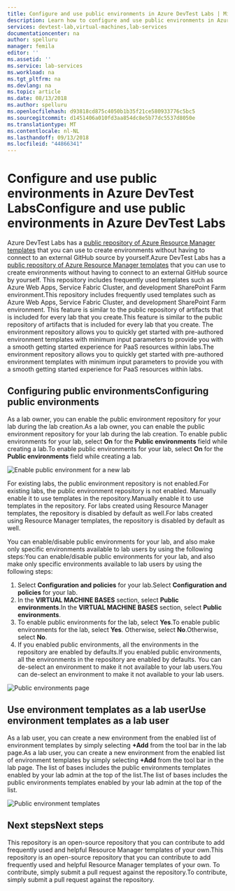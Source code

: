 ```yaml
---
title: Configure and use public environments in Azure DevTest Labs | Microsoft Docs
description: Learn how to configure and use public environments in Azure DevTest Labs.
services: devtest-lab,virtual-machines,lab-services
documentationcenter: na
author: spelluru
manager: femila
editor: ''
ms.assetid: ''
ms.service: lab-services
ms.workload: na
ms.tgt_pltfrm: na
ms.devlang: na
ms.topic: article
ms.date: 08/13/2018
ms.author: spelluru
ms.openlocfilehash: d93818cd875c4050b1b35f21ce580933776c5bc5
ms.sourcegitcommit: d1451406a010fd3aa854dc8e5b77dc5537d8050e
ms.translationtype: MT
ms.contentlocale: nl-NL
ms.lasthandoff: 09/13/2018
ms.locfileid: "44866341"
---
```

# <a name="configure-and-use-public-environments-in-azure-devtest-labs"></a><span data-ttu-id="18ca5-103">Configure and use public environments in Azure DevTest Labs</span><span class="sxs-lookup"><span data-stu-id="18ca5-103">Configure and use public environments in Azure DevTest Labs</span></span>
<span data-ttu-id="18ca5-104">Azure DevTest Labs has a [public repository of Azure Resource Manager templates](https://github.com/Azure/azure-devtestlab/tree/master/Environments) that you can use to create environments without having to connect to an external GitHub source by yourself.</span><span class="sxs-lookup"><span data-stu-id="18ca5-104">Azure DevTest Labs has a [public repository of Azure Resource Manager templates](https://github.com/Azure/azure-devtestlab/tree/master/Environments) that you can use to create environments without having to connect to an external GitHub source by yourself.</span></span> <span data-ttu-id="18ca5-105">This repository includes frequently used templates such as Azure Web Apps, Service Fabric Cluster, and development SharePoint Farm environment.</span><span class="sxs-lookup"><span data-stu-id="18ca5-105">This repository includes frequently used templates such as Azure Web Apps, Service Fabric Cluster, and development SharePoint Farm environment.</span></span> <span data-ttu-id="18ca5-106">This feature is similar to the public repository of artifacts that is included for every lab that you create.</span><span class="sxs-lookup"><span data-stu-id="18ca5-106">This feature is similar to the public repository of artifacts that is included for every lab that you create.</span></span> <span data-ttu-id="18ca5-107">The environment repository allows you to quickly get started with pre-authored environment templates with minimum input parameters to provide you with a smooth getting started experience for PaaS resources within labs.</span><span class="sxs-lookup"><span data-stu-id="18ca5-107">The environment repository allows you to quickly get started with pre-authored environment templates with minimum input parameters to provide you with a smooth getting started experience for PaaS resources within labs.</span></span> 

## <a name="configuring-public-environments"></a><span data-ttu-id="18ca5-108">Configuring public environments</span><span class="sxs-lookup"><span data-stu-id="18ca5-108">Configuring public environments</span></span>
<span data-ttu-id="18ca5-109">As a lab owner, you can enable the public environment repository for your lab during the lab creation.</span><span class="sxs-lookup"><span data-stu-id="18ca5-109">As a lab owner, you can enable the public environment repository for your lab during the lab creation.</span></span> <span data-ttu-id="18ca5-110">To enable public environments for your lab, select **On** for the **Public environments** field while creating a lab.</span><span class="sxs-lookup"><span data-stu-id="18ca5-110">To enable public environments for your lab, select **On** for the **Public environments** field while creating a lab.</span></span> 

![Enable public environment for a new lab](media/devtest-lab-configure-use-public-environments/enable-public-environment-new-lab.png)


<span data-ttu-id="18ca5-112">For existing labs, the public environment repository is not enabled.</span><span class="sxs-lookup"><span data-stu-id="18ca5-112">For existing labs, the public environment repository is not enabled.</span></span> <span data-ttu-id="18ca5-113">Manually enable it to use templates in the repository.</span><span class="sxs-lookup"><span data-stu-id="18ca5-113">Manually enable it to use templates in the repository.</span></span> <span data-ttu-id="18ca5-114">For labs created using Resource Manager templates, the repository is disabled by default as well.</span><span class="sxs-lookup"><span data-stu-id="18ca5-114">For labs created using Resource Manager templates, the repository is disabled by default as well.</span></span>

<span data-ttu-id="18ca5-115">You can enable/disable public environments for your lab, and also make only specific environments available to lab users by using the following steps:</span><span class="sxs-lookup"><span data-stu-id="18ca5-115">You can enable/disable public environments for your lab, and also make only specific environments available to lab users by using the following steps:</span></span> 

1. <span data-ttu-id="18ca5-116">Select **Configuration and policies** for your lab.</span><span class="sxs-lookup"><span data-stu-id="18ca5-116">Select **Configuration and policies** for your lab.</span></span> 
2. <span data-ttu-id="18ca5-117">In the **VIRTUAL MACHINE BASES** section, select **Public environments**.</span><span class="sxs-lookup"><span data-stu-id="18ca5-117">In the **VIRTUAL MACHINE BASES** section, select **Public environments**.</span></span>
3. <span data-ttu-id="18ca5-118">To enable public environments for the lab, select **Yes**.</span><span class="sxs-lookup"><span data-stu-id="18ca5-118">To enable public environments for the lab, select **Yes**.</span></span> <span data-ttu-id="18ca5-119">Otherwise, select **No**.</span><span class="sxs-lookup"><span data-stu-id="18ca5-119">Otherwise, select **No**.</span></span> 
4. <span data-ttu-id="18ca5-120">If you enabled public environments, all the environments in the repository are enabled by defaults.</span><span class="sxs-lookup"><span data-stu-id="18ca5-120">If you enabled public environments, all the environments in the repository are enabled by defaults.</span></span> <span data-ttu-id="18ca5-121">You can de-select an environment to make it not available to your lab users.</span><span class="sxs-lookup"><span data-stu-id="18ca5-121">You can de-select an environment to make it not available to your lab users.</span></span> 

![Public environments page](media/devtest-lab-configure-use-public-environments/public-environments-page.png)

## <a name="use-environment-templates-as-a-lab-user"></a><span data-ttu-id="18ca5-123">Use environment templates as a lab user</span><span class="sxs-lookup"><span data-stu-id="18ca5-123">Use environment templates as a lab user</span></span>
<span data-ttu-id="18ca5-124">As a lab user, you can create a new environment from the enabled list of environment templates by simply selecting **+Add** from the tool bar in the lab page.</span><span class="sxs-lookup"><span data-stu-id="18ca5-124">As a lab user, you can create a new environment from the enabled list of environment templates by simply selecting **+Add** from the tool bar in the lab page.</span></span> <span data-ttu-id="18ca5-125">The list of bases includes the public environments templates enabled by your lab admin at the top of the list.</span><span class="sxs-lookup"><span data-stu-id="18ca5-125">The list of bases includes the public environments templates enabled by your lab admin at the top of the list.</span></span>

![Public environment templates](media/devtest-lab-configure-use-public-environments/public-environment-templates.png)

## <a name="next-steps"></a><span data-ttu-id="18ca5-127">Next steps</span><span class="sxs-lookup"><span data-stu-id="18ca5-127">Next steps</span></span>
<span data-ttu-id="18ca5-128">This repository is an open-source repository that you can contribute to add frequently used and helpful Resource Manager templates of your own.</span><span class="sxs-lookup"><span data-stu-id="18ca5-128">This repository is an open-source repository that you can contribute to add frequently used and helpful Resource Manager templates of your own.</span></span> <span data-ttu-id="18ca5-129">To contribute, simply submit a pull request against the repository.</span><span class="sxs-lookup"><span data-stu-id="18ca5-129">To contribute, simply submit a pull request against the repository.</span></span>  

